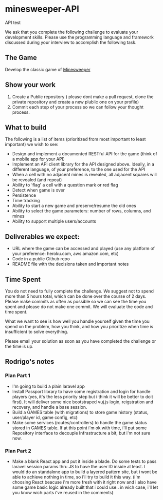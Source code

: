 # minesweeper-API
API test

We ask that you complete the following challenge to evaluate your development skills. Please use the programming language and framework discussed during your interview to accomplish the following task.

## The Game
Develop the classic game of [Minesweeper](https://en.wikipedia.org/wiki/Minesweeper_(video_game))

## Show your work

1.  Create a Public repository ( please dont make a pull request, clone the private repository and create a new plublic one on your profile)
2.  Commit each step of your process so we can follow your thought process.

## What to build
The following is a list of items (prioritized from most important to least important) we wish to see:
* Design and implement  a documented RESTful API for the game (think of a mobile app for your API)
* Implement an API client library for the API designed above. Ideally, in a different language, of your preference, to the one used for the API
* When a cell with no adjacent mines is revealed, all adjacent squares will be revealed (and repeat)
* Ability to 'flag' a cell with a question mark or red flag
* Detect when game is over
* Persistence
* Time tracking
* Ability to start a new game and preserve/resume the old ones
* Ability to select the game parameters: number of rows, columns, and mines
* Ability to support multiple users/accounts
 
## Deliverables we expect:
* URL where the game can be accessed and played (use any platform of your preference: heroku.com, aws.amazon.com, etc)
* Code in a public Github repo
* README file with the decisions taken and important notes

## Time Spent
You do not need to fully complete the challenge. We suggest not to spend more than 5 hours total, which can be done over the course of 2 days.  Please make commits as often as possible so we can see the time you spent and please do not make one commit.  We will evaluate the code and time spent.
 
What we want to see is how well you handle yourself given the time you spend on the problem, how you think, and how you prioritize when time is insufficient to solve everything.

Please email your solution as soon as you have completed the challenge or the time is up.



## Rodrigo's notes

### Plan Part 1

- I'm going to build a plain laravel app
- Install Passport library to have some registration and login for handle players (yes, it's the less priority step but i think it will be better to doit first). It will deliver some nice bootstraped vuj.js login, reigstration and recovery, and handle a base session.
- Build a GAMES table (with migrations) to store game history (status, user/player id, game config, etc)
- Make some services (routes/controllers) to handle the game status stored in GAMES table. If at this point i'm ok with time, i'll put some Repository interface to decouple Infrastructure a bit, but i'm not sure now.

### Plan Part 2

- Make a blank React app and put it inside a blade. Do some tests to pass laravel session params thru JS to have the user ID inside at least. I would do an standalone app to build a layered pattern site, but i wont be able to achieve nothing in time, so i'll try to build it this way. (i'm choosing React beacuse i'm more fresh with it right now and i also have some game basic logic already built that i could use.. in wich case, i'll let you know wich parts i've reused in the comments)
